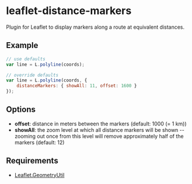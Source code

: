 # leaflet-distance-markers

Plugin for Leaflet to display markers along a route at equivalent distances.

## Example

```javascript
// use defaults
var line = L.polyline(coords);

// override defaults
var line = L.polyline(coords, {
	distanceMarkers: { showAll: 11, offset: 1600 }
});
```

## Options

 * **offset**: distance in meters between the markers (default: 1000 (= 1 km))
 * **showAll**: the zoom level at which all distance markers will be shown -- zooming out once from this level will remove approximately half of the markers (default: 12)

## Requirements

 * [Leaflet.GeometryUtil](https://github.com/makinacorpus/Leaflet.GeometryUtil)

